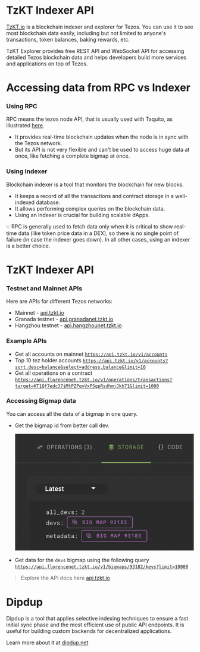 # TzKT Indexer API

[TzKT.io](https://tzkt.io/) is a blockchain indexer and explorer for Tezos. You can use it to see most blockchain data easily, including but not limited to anyone's transactions, token balances, baking rewards, etc.

TzKT Explorer provides free REST API and WebSocket API for accessing detailed Tezos blockchain data and helps developers build more services and applications on top of Tezos.

# Accessing data from RPC vs Indexer

### Using RPC

RPC means the tezos node API, that is usually used with Taquito, as illustrated [here](https://www.notion.so/Integrating-with-frontend-544c2a256d164a4a9f2e927c165b2f45). 

- It provides real-time blockchain updates when the node is in sync with the Tezos network.
- But its API is not very flexible and can't be used to access huge data at once, like fetching a complete bigmap at once.

### Using Indexer

Blockchain indexer is a tool that monitors the blockchain for new blocks.

- It keeps a record of all the transactions and contract storage in a well-indexed database.
- It allows performing complex queries on the blockchain data.
- Using an indexer is crucial for building scalable dApps.

<aside>
💡 RPC is generally used to fetch data only when it is critical to show real-time data (like token price data in a DEX), so there is no single point of failure (in case the indexer goes down). In all other cases, using an indexer is a better choice.

</aside>

# TzKT Indexer API

### Testnet and Mainnet APIs

Here are APIs for different Tezos networks:

- Mainnet - [api.tzkt.io](https://api.tzkt.io/)
- Granada testnet - [api.granadanet.tzkt.io](https://api.granadanet.tzkt.io/)
- Hangzhou testnet - [api.hangzhounet.tzkt.io](https://api.hangzhounet.tzkt.io/)

### Example APIs

- Get all accounts on mainnet
[`https://api.tzkt.io/v1/accounts`](https://api.tzkt.io/v1/accounts)
- Top 10 *tez* holder accounts
[`https://api.tzkt.io/v1/accounts?sort.desc=balance&select=address,balance&limit=10`](https://api.tzkt.io/v1/accounts?sort.desc=balance&select=address,balance&limit=10)
- Get all operations on a contract
[`https://api.florencenet.tzkt.io/v1/operations/transactions?target=KT1Qf7edc37iMtPZPqvVxPSgpRsdhmjJkh71&limit=1000`](https://api.florencenet.tzkt.io/v1/operations/transactions?target=KT1Qf7edc37iMtPZPqvVxPSgpRsdhmjJkh71&limit=1000)

### Accessing Bigmap data

You can access all the data of a bigmap in one query.

- Get the bigmap id from better call dev.
    
    ![Screenshot 2021-11-15 at 1.26.16 PM.png](assets/Screenshot_2021-11-15_at_1.26.16_PM.png)
    
- Get data for the `devs` bigmap using the following query
[`https://api.florencenet.tzkt.io/v1/bigmaps/93182/keys?limit=10000`](https://api.florencenet.tzkt.io/v1/bigmaps/93182/keys?limit=10000)

> Explore the API docs here [api.tzkt.io](https://api.tzkt.io/)
> 

# Dipdup

Dipdup is a tool that applies selective indexing techniques to ensure a fast initial sync phase and the most efficient use of public API endpoints. It is useful for building custom backends for decentralized applications.

Learn more about it at [dipdup.net](https://dipdup.net/)

